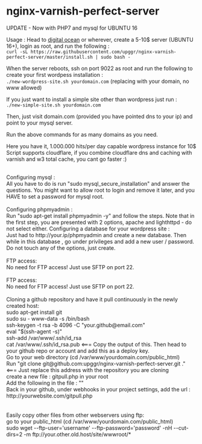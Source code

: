 # nginx-varnish-perfect-server
UPDATE - Now with PHP7 and mysql for UBUNTU 16


Usage :
Head to [digital ocean](https://m.do.co/c/6e83df0e17c6) or wherever, create a 5-10$ server (UBUNTU 16+), login as root, and run the following :
<br>
`curl -sL https://raw.githubusercontent.com/upggr/nginx-varnish-perfect-server/master/install.sh | sudo bash -`

When the server reboots, ssh on port 9022 as root and run the following to create your first wordpess installation :<br>
`./new-wordpress-site.sh yourdomain.com` (replacing with your domain, no www allowed)

If you just want to install a simple site other than wordpress just run :<br> `./new-simple-site.sh yourdomain.com`

Then, just visit domain.com (provided you have pointed dns to your ip) and point to your mysql server.

Run the above commands for as many domains as you need. <br>

Here you have it, 1.000.000 hits/per day capable wordpress instance for 10$
<br>
Script supports cloudflare, if you combine cloudflare dns and caching with varnish and w3 total cache, you cant go faster :)

<br>
Configuring mysql : <br>
All you have to do is run "sudo mysql_secure_installation" and answer the questions. You might want to allow root to login and remove it later, and you HAVE to set a password for mysql root.
<br>
<br>
Configuring phpmyadmin : <br>
Run "sudo apt-get install phpmyadmin -y" and follow the steps. Note that in the first step, you are presented with 2 options, apache and lighthttpd - do not select either.
Configuring a database for your wordpress site : <br>
Just had to http://your.ip/phpmyadmin and create a new database. Then while in this database , go under privileges and add a new user / password. Do not touch any of the options, just create.
<br>
<br>
FTP access: <br>
No need for FTP access! Just use SFTP on port 22.
<br>
<br>
FTP access: <br>
No need for FTP access! Just use SFTP on port 22.
<br>
<br>
Cloning a github repository and have it pull continuously in the newly created host: <br>
sudo apt-get install git<br>
sudo su - www-data -s /bin/bash<br>
ssh-keygen -t rsa -b 4096 -C "your.github@email.com"<br>
eval "$(ssh-agent -s)"<br>
ssh-add /var/www/.ssh/id_rsa<br>
cat /var/www/.ssh/id_rsa.pub  <===  Copy the output of this. Then head to your github repo or account and add this as a deploy key.<br>
Go to your web directory (cd /var/www/yourdomain.com/public_html)<br>
Run "git clone git@github.com:upggr/nginx-varnish-perfect-server.git ." <=== Just replace this address with the repository you are cloning<br>
create a new file : gitpull.php in your root<br>
Add the following in the file : "<?php exec(git pull) ?>"<br>
Back in your github, under webhooks in your project settings, add the url : http://yourwebsite.com/gitpull.php<br>
<br>
<br>
Easily copy other files from other webservers using ftp: <br>
go to your public_html (cd /var/www/yourdomain.com/public_html)<br>
sudo wget --ftp-user='username' --ftp-password='password' -nH --cut-dirs=2 -m ftp://your.other.old.host/site/wwwroot/*<br>
<br>
<br>
